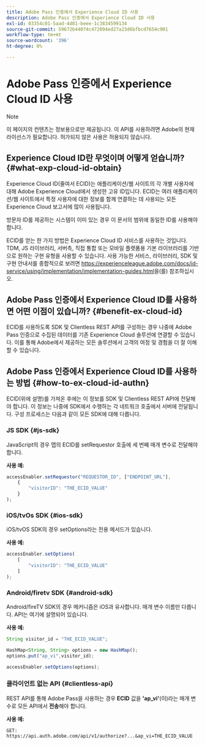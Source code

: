 ```yaml
---
title: Adobe Pass 인증에서 Experience Cloud ID 사용
description: Adobe Pass 인증에서 Experience Cloud ID 사용
exl-id: 03354c01-5aad-4d81-beee-1c3834599134
source-git-commit: 59672b44074c472094ed27a23d6bfbcd7654c901
workflow-type: tm+mt
source-wordcount: '396'
ht-degree: 0%

---
```


# Adobe Pass 인증에서 Experience Cloud ID 사용

>[!NOTE]
>
>이 페이지의 컨텐츠는 정보용으로만 제공됩니다. 이 API를 사용하려면 Adobe의 현재 라이선스가 필요합니다. 허가되지 않은 사용은 허용되지 않습니다.

## Experience Cloud ID란 무엇이며 어떻게 얻습니까? {#what-exp-cloud-id-obtain}

Experience Cloud ID(줄여서 ECID)는 애플리케이션/웹 사이트의 각 개별 사용자에 대해 Adobe Experience Cloud에서 생성한 고유 ID입니다. ECID는 여러 애플리케이션/웹 사이트에서 특정 사용자에 대한 정보를 함께 연결하는 데 사용되는 모든 Experience Cloud 보고서에 많이 사용됩니다.

방문자 ID를 제공하는 시스템이 이미 있는 경우 이 문서의 범위에 동일한 ID를 사용해야 합니다.

ECID를 얻는 한 가지 방법은 Experience Cloud ID 서비스를 사용하는 것입니다. TDM, JS 라이브러리, 서버측, 직접 통합 또는 모바일 플랫폼용 기본 라이브러리를 기반으로 원하는 구현 유형을 사용할 수 있습니다. 사용 가능한 서비스, 라이브러리, SDK 및 구현 안내서를 종합적으로 보려면 <https://experienceleague.adobe.com/docs/id-service/using/implementation/implementation-guides.html>을(를) 참조하십시오.

## Adobe Pass 인증에서 Experience Cloud ID를 사용하면 어떤 이점이 있습니까? {#benefit-ex-cloud-id}

ECID를 사용하도록 SDK 및 Clientless REST API를 구성하는 경우 나중에 Adobe Pass 인증으로 수집된 데이터를 기존 Experience Cloud 솔루션에 연결할 수 있습니다. 이를 통해 Adobe에서 제공하는 모든 솔루션에서 고객의 여정 및 경험을 더 잘 이해할 수 있습니다.

## Adobe Pass 인증에서 Experience Cloud ID를 사용하는 방법 {#how-to-ex-cloud-id-authn}

ECID(위에 설명)를 가져온 후에는 이 정보를 SDK 및 Clientless REST API에 전달해야 합니다. 이 정보는 나중에 SDK에서 수행하는 각 네트워크 호출에서 서버에 전달됩니다. 구성 프로세스는 다음과 같이 모든 SDK에 대해 다릅니다.

### JS SDK {#js-sdk}

JavaScript의 경우 맵의 ECID를 setRequestor 호출에 세 번째 매개 변수로 전달해야 합니다.

**사용 예:**

```JavaScript
accessEnabler.setRequestor("REQUESTOR_ID", ["ENDPOINT_URL"],
    {
        "visitorID": "THE_ECID_VALUE"
    }
);
```

### iOS/tvOs SDK {#ios-sdk}

iOS/tvOS SDK의 경우 setOptions라는 전용 메서드가 있습니다.

**사용 예:**

```JavaScript
accessEnabler.setOptions(
    [
        "visitorID": "THE_ECID_VALUE"
    ]
);
```

### Android/firetv SDK {#android-sdk}

Android/fireTV SDK의 경우 메커니즘은 iOS과 유사합니다. 매개 변수 이름만 다릅니다. API는 여기에 설명되어 있습니다.

**사용 예:**

```JavaScript
String visitor_id = "THE_ECID_VALUE";

HashMap<String, String> options = new HashMap();
options.put("ap_vi",visitor_id);

accessEnabler.setOptions(options);
```

### 클라이언트 없는 API {#clientless-api}

REST API를 통해 Adobe Pass을 사용하는 경우 **ECID** 값을 **&#39;ap_vi&#39;**(이)라는 매개 변수로 모든 API에서 **전송**&#x200B;해야 합니다.

**사용 예:**

`GET: https://api.auth.adobe.com/api/v1/authorize?...&ap_vi=THE_ECID_VALUE`
